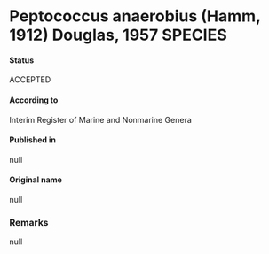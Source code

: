 # Peptococcus anaerobius (Hamm, 1912) Douglas, 1957 SPECIES

#### Status
ACCEPTED

#### According to
Interim Register of Marine and Nonmarine Genera

#### Published in
null

#### Original name
null

### Remarks
null